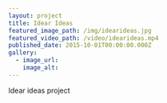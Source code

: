```yaml
---
layout: project
title: Idear Ideas
featured_image_path: /img/idearideas.jpg
featured_video_path: /video/idearideas.mp4
published_date: 2015-10-01T00:00:00.000Z
gallery:
  - image_url:
    image_alt:
---
```



Idear ideas project